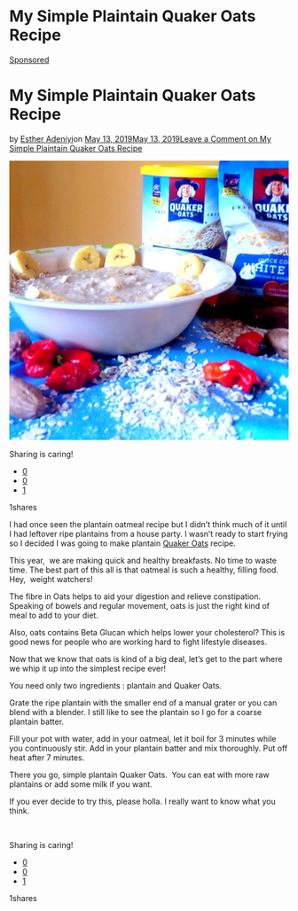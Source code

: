 # My Simple Plaintain Quaker Oats Recipe

[Sponsored](https://estheradeniyi.com/category/sponsored/)
# My Simple Plaintain Quaker Oats Recipe

by [Esther Adeniyi](https://estheradeniyi.com/author/esther-adeniyi/)on [May 13, 2019May 13, 2019](https://estheradeniyi.com/my-simple-plaintain-quaker-oats-recipe/)[Leave a Comment on My Simple Plaintain Quaker Oats Recipe](https://estheradeniyi.com/my-simple-plaintain-quaker-oats-recipe/#respond)

![](images\533504f8c652acba3170aae57d6d95d4.jpg)

Sharing is caring!

- [0](https://www.facebook.com/sharer/sharer.php?u=https%3A%2F%2Festheradeniyi.com%2Fmy-simple-plaintain-quaker-oats-recipe%2F&amp;t=My%20Simple%20Plaintain%20Quaker%20Oats%20Recipe)
- [0](https://twitter.com/intent/tweet?text=My%20Simple%20Plaintain%20Quaker%20Oats%20Recipe&amp;url=https%3A%2F%2Festheradeniyi.com%2Fmy-simple-plaintain-quaker-oats-recipe%2F)
- [1](#)

1shares

I had once seen the plantain oatmeal recipe but I didn&#x2019;t think much of it until I had leftover ripe plantains from a house party. I wasn&#x2019;t ready to start frying so I decided I was going to make plantain [Quaker Oats](https://www.quakeroats.com/) recipe.

This year,&#xA0; we are making quick and healthy breakfasts. No time to waste time. The best part of this all is that oatmeal is such a healthy, filling food. Hey,&#xA0; weight watchers!

The fibre in Oats helps to aid your digestion and relieve constipation. Speaking of bowels and regular movement, oats is just the right kind of meal to add to your diet.

Also, oats contains Beta Glucan which helps lower your cholesterol? This is good news for people who are working hard to fight lifestyle diseases.

Now that we know that oats is kind of a big deal, let&#x2019;s get to the part where we whip it up into the simplest recipe ever!

You need only two ingredients : plantain and Quaker Oats.

Grate the ripe plantain with the smaller end of a manual grater or you can blend with a blender. I still like to see the plantain so I go for a coarse plantain batter.

Fill your pot with water, add in your oatmeal, let it boil for 3 minutes while you continuously stir. Add in your plantain batter and mix thoroughly. Put off heat after 7 minutes.

There you go, simple plantain&#xA0;Quaker Oats.&#xA0;&#xA0;You can eat with more raw plantains or add some milk if you want.

If you ever decide to try this, please holla. I really want to know what you think.

&#xA0;

Sharing is caring!

- [0](https://www.facebook.com/sharer/sharer.php?u=https%3A%2F%2Festheradeniyi.com%2Fmy-simple-plaintain-quaker-oats-recipe%2F&amp;t=My%20Simple%20Plaintain%20Quaker%20Oats%20Recipe)
- [0](https://twitter.com/intent/tweet?text=My%20Simple%20Plaintain%20Quaker%20Oats%20Recipe&amp;url=https%3A%2F%2Festheradeniyi.com%2Fmy-simple-plaintain-quaker-oats-recipe%2F)
- [1](#)

1shares
